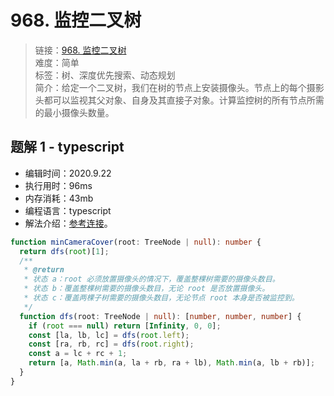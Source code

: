 # 968. 监控二叉树

> 链接：[968. 监控二叉树](https://leetcode-cn.com/problems/binary-tree-cameras/)  
> 难度：简单  
> 标签：树、深度优先搜索、动态规划  
> 简介：给定一个二叉树，我们在树的节点上安装摄像头。节点上的每个摄影头都可以监视其父对象、自身及其直接子对象。计算监控树的所有节点所需的最小摄像头数量。

## 题解 1 - typescript

- 编辑时间：2020.9.22
- 执行用时：96ms
- 内存消耗：43mb
- 编程语言：typescript
- 解法介绍：[参考连接](https://leetcode-cn.com/problems/binary-tree-cameras/solution/jian-kong-er-cha-shu-by-leetcode-solution/)。

```typescript
function minCameraCover(root: TreeNode | null): number {
  return dfs(root)[1];
  /**
   * @return
   * 状态 a：root 必须放置摄像头的情况下，覆盖整棵树需要的摄像头数目。
   * 状态 b：覆盖整棵树需要的摄像头数目，无论 root 是否放置摄像头。
   * 状态 c：覆盖两棵子树需要的摄像头数目，无论节点 root 本身是否被监控到。
   */
  function dfs(root: TreeNode | null): [number, number, number] {
    if (root === null) return [Infinity, 0, 0];
    const [la, lb, lc] = dfs(root.left);
    const [ra, rb, rc] = dfs(root.right);
    const a = lc + rc + 1;
    return [a, Math.min(a, la + rb, ra + lb), Math.min(a, lb + rb)];
  }
}
```
